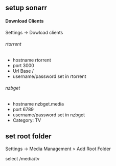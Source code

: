 ## setup sonarr

#### Download Clients

Settings -> Dowload clients

###### rtorrent
- hostname rtorrent
- port 3000
- Url Base /
- username/password set in rtorrent
  
###### nzbget
- hostname nzbget.media
- port 6789
- username/password set in nzbget
- Category: TV


## set root folder

Settings -> Media Management > Add Root Folder

select /media/tv
